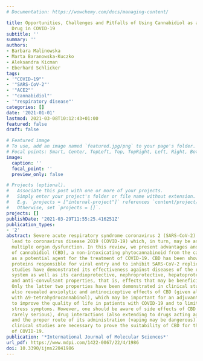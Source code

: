 ```yaml
---
# Documentation: https://wowchemy.com/docs/managing-content/

title: Opportunities, Challenges and Pitfalls of Using Cannabidiol as an Adjuvant
  Drug in COVID-19
subtitle: ''
summary: ''
authors:
- Barbara Malinowska
- Marta Baranowska-Kuczko
- Aleksandra Kicman
- Eberhard Schlicker
tags:
- '"COVID-19"'
- '"SARS-CoV-2"'
- '"ACE2"'
- '"cannabidiol"'
- '"respiratory disease"'
categories: []
date: '2021-01-01'
lastmod: 2021-03-08T10:12:43+01:00
featured: false
draft: false

# Featured image
# To use, add an image named `featured.jpg/png` to your page's folder.
# Focal points: Smart, Center, TopLeft, Top, TopRight, Left, Right, BottomLeft, Bottom, BottomRight.
image:
  caption: ''
  focal_point: ''
  preview_only: false

# Projects (optional).
#   Associate this post with one or more of your projects.
#   Simply enter your project's folder or file name without extension.
#   E.g. `projects = ["internal-project"]` references `content/project/deep-learning/index.md`.
#   Otherwise, set `projects = []`.
projects: []
publishDate: '2021-03-29T11:55:25.416251Z'
publication_types:
- '2'
abstract: Severe acute respiratory syndrome coronavirus 2 (SARS-CoV-2) infection may
  lead to coronavirus disease 2019 (COVID-19) which, in turn, may be associated with
  multiple organ dysfunction. In this review, we present advantages and disadvantages
  of cannabidiol (CBD), a non-intoxicating phytocannabinoid from the cannabis plant,
  as a potential agent for the treatment of COVID-19. CBD has been shown to downregulate
  proteins responsible for viral entry and to inhibit SARS-CoV-2 replication. Preclinical
  studies have demonstrated its effectiveness against diseases of the respiratory
  system as well as its cardioprotective, nephroprotective, hepatoprotective, neuroprotective
  and anti-convulsant properties, that is, effects that may be beneficial for COVID-19.
  Only the latter two properties have been demonstrated in clinical studies, which
  also revealed anxiolytic and antinociceptive effects of CBD (given alone or together
  with Δ9-tetrahydrocannabinol), which may be important for an adjuvant treatment
  to improve the quality of life in patients with COVID-19 and to limit post-traumatic
  stress symptoms. However, one should be aware of side effects of CBD (which are
  rarely serious), drug interactions (also extending to drugs acting against COVID-19)
  and the proper route of its administration (vaping may be dangerous). Clearly, further
  clinical studies are necessary to prove the suitability of CBD for the treatment
  of COVID-19.
publication: '*International Journal of Molecular Sciences*'
url_pdf: https://www.mdpi.com/1422-0067/22/4/1986
doi: 10.3390/ijms22041986
---
```


